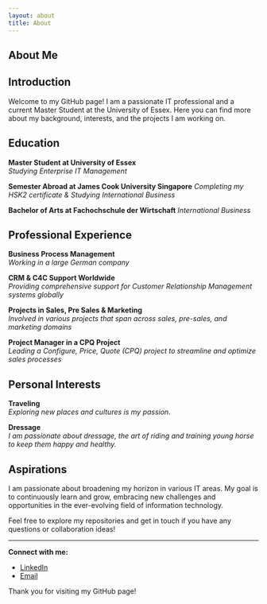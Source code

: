 ```yaml
---
layout: about
title: About
---
```


## About Me

## Introduction

Welcome to my GitHub page! I am a passionate IT professional and a current Master Student at the University of Essex. Here you can find more about my background, interests, and the projects I am working on.

## Education

**Master Student at University of Essex**  
*Studying Enterprise IT Management*

**Semester Abroad at James Cook University Singapore**
*Completing my HSK2 certificate & Studying International Business*

**Bachelor of Arts at Fachochschule der Wirtschaft**
*International Business*


## Professional Experience

**Business Process Management**  
*Working in a large German company*

**CRM & C4C Support Worldwide**  
*Providing comprehensive support for Customer Relationship Management systems globally*

**Projects in Sales, Pre Sales & Marketing**  
*Involved in various projects that span across sales, pre-sales, and marketing domains*

**Project Manager in a CPQ Project**  
*Leading a Configure, Price, Quote (CPQ) project to streamline and optimize sales processes*

## Personal Interests

**Traveling**  
*Exploring new places and cultures is my passion.*

**Dressage**  
*I am passionate about dressage, the art of riding and training young horse to keep them happy and healthy.*

## Aspirations

I am passionate about broadening my horizon in various IT areas. My goal is to continuously learn and grow, embracing new challenges and opportunities in the ever-evolving field of information technology.

Feel free to explore my repositories and get in touch if you have any questions or collaboration ideas!

---

**Connect with me:**

- [LinkedIn](https://www.linkedin.com/authwall?trk=gf&trkInfo=AQGH3qRcqrj4dQAAAZEXcDAQBcjOby0V1Od4eEEMHZulgL4oFqwh736a-PoKvvarRybESHXd2E8S7Dg26jxw0XxB7VEJWoaOa9C3mMuqNWbSM4530f2UQfyM2qly4hqi1LII_QA=&original_referer=https://de.linkedin.com/in/gesine-linn-hamberger-0414791b6&sessionRedirect=https%3A%2F%2Fde.linkedin.com%2Fin%2Fgesine-linn-hamberger-0414791b6%3Foriginal_referer%3D)
- [Email](mailto:gesine.hamberger@web.de)

Thank you for visiting my GitHub page!

